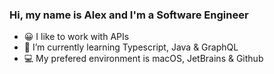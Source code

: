 ### Hi, my name is Alex and I'm a Software Engineer


- 😀  I like to work with APIs
- 📖  I’m currently learning Typescript, Java & GraphQL
- 💻  My prefered environment is macOS, JetBrains & Github
